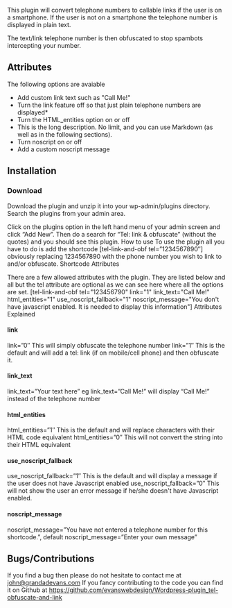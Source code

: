 This plugin will convert telephone numbers to callable links if the user is on 
a smartphone. If the user is not on a smartphone the telephone number is 
displayed in plain text.

The text/link telephone number is then obfuscated to stop spambots intercepting
your number.

## Attributes ##
The following options are avaiable 
* Add custom link text such as "Call Me!"
* Turn the link feature off so that just plain telephone numbers are displayed*
* Turn the HTML_entities option on or off
* This is the long description.  No limit, and you can use Markdown (as well as in the following sections).
* Turn noscript on or off
* Add a custom noscript message

## Installation ##
### Download ###

Download the plugin and unzip it into your wp-admin/plugins directory.
Search the plugins from your admin area.

Click on the plugins option in the left hand menu of your admin screen and click “Add New”. Then do a search for “Tel: link & obfuscate” (without the quotes) and you should see this plugin.
How to use
To use the plugin all you have to do is add the shortcode
[tel-link-and-obf tel=”1234567890″]
obviously replacing 1234567890 with the phone number you wish to link to and/or obfuscate.
Shortcode Attributes

There are a few allowed attributes with the plugin. They are listed below and all but the tel attribute are optional as we can see here where all the options are set.
[tel-link-and-obf
    tel="123456790"
    link="1" link_text="Call Me!"
    html_entities="1"
    use_noscript_fallback="1"
    noscript_message="You don't have javascript enabled. It is needed to display this information"]
Attributes Explained

#### link ####
link=”0″ This will simply obfuscate the telephone number
link=”1″ This is the default and will add a tel: link (if on mobile/cell phone) and then obfuscate it.

#### link_text ####
link_text=”Your text here” eg link_text=”Call Me!” will display “Call Me!” instead of the telephone number

#### html_entities ####
html_entities=”1″ This is the default and will replace characters with their HTML code equivalent
html_entities=”0″ This will not convert the string into their HTML equivalent

#### use_noscript_fallback ####
use_noscript_fallback=”1″ This is the default and will display a message if the user does not have Javascript enabled
use_noscript_fallback=”0″ This will not show the user an error message if he/she doesn't have Javascript enabled.

#### noscript_message ####
noscript_message=”You have not entered a telephone number for this shortcode.”, default
noscript_message=”Enter your own message”

## Bugs/Contributions ##

If you find a bug then please do not hesitate to contact me at  john@grandadevans.com
If you fancy contributing to the code you can find it on Github at https://github.com/evanswebdesign/Wordpress-plugin_tel-obfuscate-and-link

